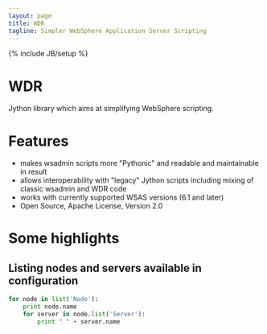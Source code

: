 ```yaml
---
layout: page
title: WDR
tagline: Simpler WebSphere Application Server Scripting
---
```

{% include JB/setup %}

# WDR

Jython library which aims at simplifying WebSphere scripting.

# Features
* makes wsadmin scripts more "Pythonic" and readable and maintainable in result
* allows interoperability with "legacy" Jython scripts including mixing of classic wsadmin and WDR code
* works with currently supported WSAS versions (6.1 and later)
* Open Source, Apache License, Version 2.0

# Some highlights

## Listing nodes and servers available in configuration

```python
for node in list('Node'):
    print node.name
    for server in node.list('Server'):
        print " " + server.name
```

